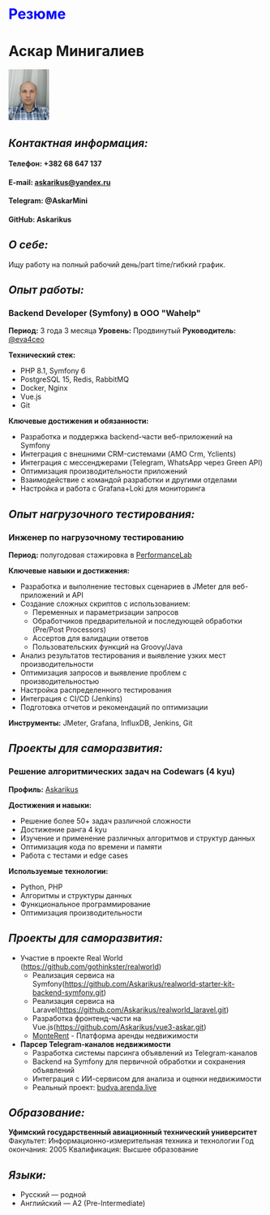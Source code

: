 # <span style="color:blue">Резюме</span>
# Аскар Минигалиев
<img src="img/IMG_tiny.jpg" width=80px height=100px>

## *Контактная информация:*

#### Телефон: +382 68 647 137
#### E-mail: askarikus@yandex.ru
#### Telegram: @AskarMini
#### GitHub: Askarikus

## *О себе:*
Ищу работу на полный рабочий день/part time/гибкий график.

## *Опыт работы:*

### Backend Developer (Symfony) в ООО "Wahelp"
**Период:** 3 года 3 месяца
**Уровень:** Продвинутый
**Руководитель:** [@eva4ceo](https://t.me/eva4ceo)

**Технический стек:**
- PHP 8.1, Symfony 6
- PostgreSQL 15, Redis, RabbitMQ
- Docker, Nginx
- Vue.js
- Git

**Ключевые достижения и обязанности:**
- Разработка и поддержка backend-части веб-приложений на Symfony
- Интеграция с внешними CRM-системами (AMO Crm, Yclients)
- Интеграция с мессенджерами (Telegram, WhatsApp через Green API)
- Оптимизация производительности приложений
- Взаимодействие с командой разработки и другими отделами
- Настройка и работа с Grafana+Loki для мониторинга

## *Опыт нагрузочного тестирования:*

### Инженер по нагрузочному тестированию
**Период:** полугодовая стажировка в [PerformanceLab](https://www.performance-lab.ru/)

**Ключевые навыки и достижения:**
- Разработка и выполнение тестовых сценариев в JMeter для веб-приложений и API
- Создание сложных скриптов с использованием:
  - Переменных и параметризации запросов
  - Обработчиков предварительной и последующей обработки (Pre/Post Processors)
  - Ассертов для валидации ответов
  - Пользовательских функций на Groovy/Java
- Анализ результатов тестирования и выявление узких мест производительности
- Оптимизация запросов и выявление проблем с производительностью
- Настройка распределенного тестирования
- Интеграция с CI/CD (Jenkins)
- Подготовка отчетов и рекомендаций по оптимизации

**Инструменты:** JMeter, Grafana, InfluxDB, Jenkins, Git

## *Проекты для саморазвития:*

### Решение алгоритмических задач на Codewars (4 kyu)
**Профиль:** [Askarikus](https://www.codewars.com/users/Askarikus)

**Достижения и навыки:**
- Решение более 50+ задач различной сложности
- Достижение ранга 4 kyu
- Изучение и применение различных алгоритмов и структур данных
- Оптимизация кода по времени и памяти
- Работа с тестами и edge cases

**Используемые технологии:**
- Python, PHP
- Алгоритмы и структуры данных
- Функциональное программирование
- Оптимизация производительности

## *Проекты для саморазвития:*
- Участие в проекте Real World (https://github.com/gothinkster/realworld)
  - Реализация сервиса на Symfony(https://github.com/Askarikus/realworld-starter-kit-backend-symfony.git)
  - Реализация сервиса на Laravel(https://github.com/Askarikus/realworld_laravel.git)
  - Разработка фронтенд-части на Vue.js(https://github.com/Askarikus/vue3-askar.git)
  - [MonteRent](https://github.com/Askarikus/MonteRent.git) - Платформа аренды недвижимости
- **Парсер Telegram-каналов недвижимости**
  - Разработка системы парсинга объявлений из Telegram-каналов
  - Backend на Symfony для первичной обработки и сохранения объявлений
  - Интеграция с ИИ-сервисом для анализа и оценки недвижимости
  - Реальный проект: [budva.arenda.live](https://budva.arenda.live)

## *Образование:*
**Уфимский государственный авиационный технический университет**
Факультет: Информационно-измерительная техника и технологии
Год окончания: 2005
Квалификация: Высшее образование

## *Языки:*
- Русский — родной
- Английский — A2 (Pre-Intermediate)
